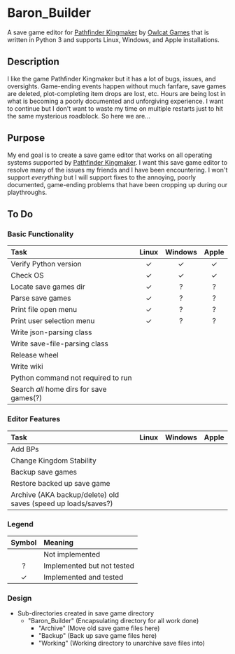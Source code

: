 # Baron_Builder

A save game editor for [Pathfinder Kingmaker](https://en.wikipedia.org/wiki/Pathfinder:_Kingmaker) by [Owlcat Games](https://owlcatgames.com/) that is written in Python 3 and supports Linux, Windows, and Apple installations.

## Description

I like the game Pathfinder Kingmaker but it has a lot of bugs, issues, and oversights.  Game-ending events happen without much fanfare, save games are deleted, plot-completing item drops are lost, etc.  Hours are being lost in what is becoming a poorly documented and unforgiving experience.  I want to continue but I don't want to waste my time on multiple restarts just to hit the same mysterious roadblock.  So here we are...

## Purpose

My end goal is to create a save game editor that works on all operating systems supported by [Pathfinder Kingmaker](https://en.wikipedia.org/wiki/Pathfinder:_Kingmaker).  I want this save game editor to resolve many of the issues my friends and I have been encountering.  I won't support _everything_ but I will support fixes to the annoying, poorly documented, game-ending problems that have been cropping up during our playthroughs.

## To Do

### Basic Functionality

| Task | Linux | Windows | Apple |
| :--- | :---: | :-----: | :---: |
| Verify Python version | ✓ | ✓ | ✓ |
| Check OS | ✓ | ✓ | ✓ |
| Locate save games dir | ✓ | ? | ? |
| Parse save games | ✓ | ? | ? |
| Print file open menu | ✓ | ? | ? |
| Print user selection menu | ✓ | ? | ? |
| Write json-parsing class | | | |
| Write save-file-parsing class | | | |
| Release wheel | | | |
| Write wiki | | | |
| Python command not required to run | | | |
| Search _all_ home dirs for save games(?) | | | |

### Editor Features 

| Task | Linux | Windows | Apple |
| :--- | :---: | :-----: | :---: |
| Add BPs | | | |
| Change Kingdom Stability | | | |
| Backup save games | | | |
| Restore backed up save game | | | |
| Archive (AKA backup/delete) old saves (speed up loads/saves?) | | | |

### Legend

| Symbol | Meaning |
| :----: | :------ |
| | Not implemented |
| ? | Implemented but not tested |
| ✓ | Implemented and tested |

### Design

* Sub-directories created in save game directory
	* "Baron_Builder" (Encapsulating directory for all work done)
		* "Archive" (Move old save game files here)
		* "Backup" (Back up save game files here)
		* "Working" (Working directory to unarchive save files into)
